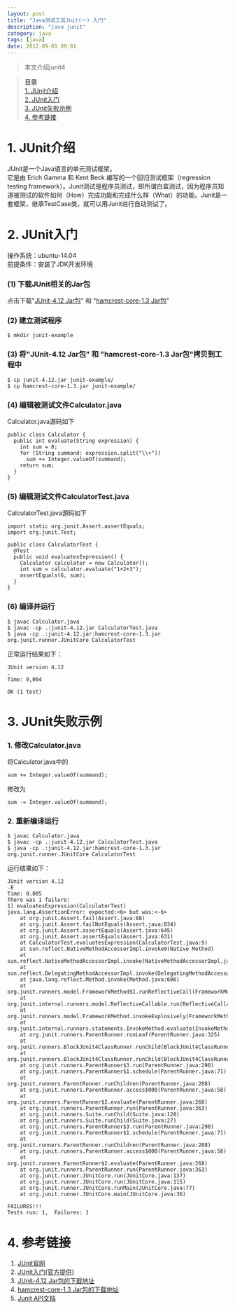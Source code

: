 ```yaml
---
layout: post
title: "Java测试工具Jnit(一) 入门"
description: "java junit"
category: java
tags: [java]
date: 2012-09-01 09:01
---
```


> 本文介绍junit4

> **目录**  
[1. JUnit介绍](#anchor1)  
[2. JUnit入门](#anchor2)  
[3. JUnit失败示例](#anchor3)  
[4. 参考链接](#anchor4)  

<a name="anchor1"></a>
# 1. JUnit介绍

JUnit是一个Java语言的单元测试框架。  
它是由 Erich Gamma 和 Kent Beck 编写的一个回归测试框架（regression testing framework）。Junit测试是程序员测试，即所谓白盒测试，因为程序员知道被测试的软件如何（How）完成功能和完成什么样（What）的功能。Junit是一套框架，继承TestCase类，就可以用Junit进行自动测试了。


<a name="anchor2"></a>
# 2. JUnit入门

操作系统：ubuntu-14.04  
前提条件：安装了JDK开发环境

### (1) 下载JUnit相关的Jar包

点击下载"[JUnit-4.12 Jar包](http://search.maven.org/remotecontent?filepath=junit/junit/4.12/junit-4.12.jar)" 和 "[hamcrest-core-1.3 Jar包](http://search.maven.org/remotecontent?filepath=org/hamcrest/hamcrest-core/1.3/hamcrest-core-1.3.jar)"


### (2) 建立测试程序

    $ mkdir junit-example

### (3) 将"JUnit-4.12 Jar包" 和 "hamcrest-core-1.3 Jar包"拷贝到工程中

    $ cp junit-4.12.jar junit-example/
    $ cp hamcrest-core-1.3.jar junit-example/

### (4) 编辑被测试文件Calculator.java

Calculator.java源码如下

    public class Calculator {
      public int evaluate(String expression) {
        int sum = 0;
        for (String summand: expression.split("\\+"))
          sum += Integer.valueOf(summand);
        return sum;
      }
    }

### (5) 编辑测试文件CalculatorTest.java

CalculatorTest.java源码如下

    import static org.junit.Assert.assertEquals;
    import org.junit.Test;

    public class CalculatorTest {
      @Test
      public void evaluatesExpression() {
        Calculator calculator = new Calculator();
        int sum = calculator.evaluate("1+2+3");
        assertEquals(6, sum);
      }
    }


### (6) 编译并运行

    $ javac Calculator.java
    $ javac -cp .:junit-4.12.jar CalculatorTest.java
    $ java -cp .:junit-4.12.jar:hamcrest-core-1.3.jar org.junit.runner.JUnitCore CalculatorTest

正常运行结果如下：

    JUnit version 4.12
    .
    Time: 0,004

    OK (1 test)



<a name="anchor3"></a>
# 3. JUnit失败示例

### 1. 修改Calculator.java

将Calculator.java中的

    sum += Integer.valueOf(summand);

修改为

    sum -= Integer.valueOf(summand);


### 2. 重新编译运行

    $ javac Calculator.java
    $ javac -cp .:junit-4.12.jar CalculatorTest.java
    $ java -cp .:junit-4.12.jar:hamcrest-core-1.3.jar org.junit.runner.JUnitCore CalculatorTest

运行结果如下：

    JUnit version 4.12
    .E
    Time: 0.005
    There was 1 failure:
    1) evaluatesExpression(CalculatorTest)
    java.lang.AssertionError: expected:<6> but was:<-6>
        at org.junit.Assert.fail(Assert.java:88)
        at org.junit.Assert.failNotEquals(Assert.java:834)
        at org.junit.Assert.assertEquals(Assert.java:645)
        at org.junit.Assert.assertEquals(Assert.java:631)
        at CalculatorTest.evaluatesExpression(CalculatorTest.java:9)
        at sun.reflect.NativeMethodAccessorImpl.invoke0(Native Method)
        at sun.reflect.NativeMethodAccessorImpl.invoke(NativeMethodAccessorImpl.java:57)
        at sun.reflect.DelegatingMethodAccessorImpl.invoke(DelegatingMethodAccessorImpl.java:43)
        at java.lang.reflect.Method.invoke(Method.java:606)
        at org.junit.runners.model.FrameworkMethod$1.runReflectiveCall(FrameworkMethod.java:50)
        at org.junit.internal.runners.model.ReflectiveCallable.run(ReflectiveCallable.java:12)
        at org.junit.runners.model.FrameworkMethod.invokeExplosively(FrameworkMethod.java:47)
        at org.junit.internal.runners.statements.InvokeMethod.evaluate(InvokeMethod.java:17)
        at org.junit.runners.ParentRunner.runLeaf(ParentRunner.java:325)
        at org.junit.runners.BlockJUnit4ClassRunner.runChild(BlockJUnit4ClassRunner.java:78)
        at org.junit.runners.BlockJUnit4ClassRunner.runChild(BlockJUnit4ClassRunner.java:57)
        at org.junit.runners.ParentRunner$3.run(ParentRunner.java:290)
        at org.junit.runners.ParentRunner$1.schedule(ParentRunner.java:71)
        at org.junit.runners.ParentRunner.runChildren(ParentRunner.java:288)
        at org.junit.runners.ParentRunner.access$000(ParentRunner.java:58)
        at org.junit.runners.ParentRunner$2.evaluate(ParentRunner.java:268)
        at org.junit.runners.ParentRunner.run(ParentRunner.java:363)
        at org.junit.runners.Suite.runChild(Suite.java:128)
        at org.junit.runners.Suite.runChild(Suite.java:27)
        at org.junit.runners.ParentRunner$3.run(ParentRunner.java:290)
        at org.junit.runners.ParentRunner$1.schedule(ParentRunner.java:71)
        at org.junit.runners.ParentRunner.runChildren(ParentRunner.java:288)
        at org.junit.runners.ParentRunner.access$000(ParentRunner.java:58)
        at org.junit.runners.ParentRunner$2.evaluate(ParentRunner.java:268)
        at org.junit.runners.ParentRunner.run(ParentRunner.java:363)
        at org.junit.runner.JUnitCore.run(JUnitCore.java:137)
        at org.junit.runner.JUnitCore.run(JUnitCore.java:115)
        at org.junit.runner.JUnitCore.runMain(JUnitCore.java:77)
        at org.junit.runner.JUnitCore.main(JUnitCore.java:36)

    FAILURES!!!
    Tests run: 1,  Failures: 1




<a name="anchor4"></a>
# 4. 参考链接

1. [JUnit官网](http://junit.org/)
2. [JUnit入门(官方提供)](https://github.com/junit-team/junit/wiki/Getting-started)
3. [JUnit-4.12 Jar包的下载地址](http://search.maven.org/remotecontent?filepath=junit/junit/4.12/junit-4.12.jar)
4. [hamcrest-core-1.3 Jar包的下载地址](http://search.maven.org/remotecontent?filepath=org/hamcrest/hamcrest-core/1.3/hamcrest-core-1.3.jar)
5. [Junit API文档](http://junit.org/javadoc/latest/)


